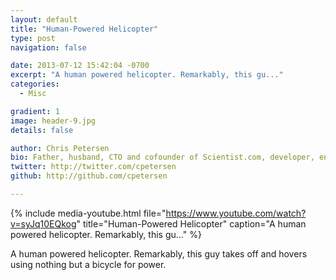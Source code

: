 ```yaml
---
layout: default
title: "Human-Powered Helicopter"
type: post
navigation: false

date: 2013-07-12 15:42:04 -0700
excerpt: "A human powered helicopter. Remarkably, this gu..."
categories:
  - Misc

gradient: 1
image: header-9.jpg
details: false

author: Chris Petersen
bio: Father, husband, CTO and cofounder of Scientist.com, developer, entrepreneur and technologist.
twitter: http://twitter.com/cpetersen
github: http://github.com/cpetersen

---
```


{% include media-youtube.html file="https://www.youtube.com/watch?v=syJq10EQkog" title="Human-Powered Helicopter" caption="A human powered helicopter. Remarkably, this gu..." %}

A human powered helicopter. Remarkably, this guy takes off and hovers using nothing but a bicycle for power.
